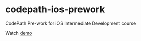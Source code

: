 # codepath-ios-prework
CodePath Pre-work for iOS Intermediate Development course

Watch [demo](https://youtu.be/S8_sCdkFkrE)
